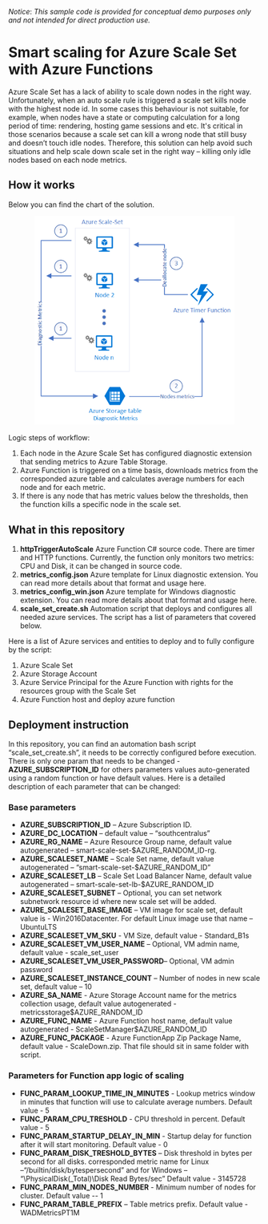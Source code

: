 *_Notice_*: _This sample code is provided for conceptual demo purposes only and not intended for direct production use._

# Smart scaling for Azure Scale Set with Azure Functions
Azure Scale Set has a lack of ability to scale down nodes in the right way. Unfortunately, when an auto scale rule is triggered a scale set kills node with the highest node id. In some cases this behaviour is not suitable, for example, when nodes have a state or computing calculation for a long period of time: rendering, hosting game sessions and etc. It's critical in those scenarios because a scale set can kill a wrong node that still busy and doesn’t touch idle nodes. Therefore, this solution can help avoid such situations and help scale down scale set in the right way – killing only idle nodes based on each node metrics.

## How it works
Below you can find the chart of the solution. 
<p align="center">
<img src="img/arch.png" width="400">
</p>

Logic steps of workflow:
1.	Each node in the Azure Scale Set has configured diagnostic extension that sending metrics to Azure Table Storage.
2.	Azure Function is triggered on a time basis, downloads metrics from the corresponded azure table and calculates average numbers for each node and for each metric. 
3.	If there is any node that has metric values below the thresholds, then the function kills a specific node in the scale set.

## What in this repository
1.	**httpTriggerAutoScale** Azure Function C# source code. There are timer and HTTP functions. Currently, the function only monitors two metrics: CPU and Disk, it can be changed in source code.
2.	**metrics_config.json** Azure template for Linux diagnostic extension. You can read more details about that format and usage here.  
3.	**metrics_config_win.json** Azure template for Windows diagnostic extension. You can read more details about that format and usage here.  
4.	**scale_set_create.sh** Automation script that deploys and configures all needed azure services. The script has a list of parameters that covered below. 

Here is a list of Azure services and entities to deploy and to fully configure by the script:
1.	Azure Scale Set
2.	Azure Storage Account
3.  Azure Service Principal for the Azure Function with rights for the resources group with the Scale Set 
4.	Azure Function host and deploy azure function

## Deployment instruction
In this repository, you can find an automation bash script “scale_set_create.sh”, it needs to be correctly configured before execution. There is only one param that needs to be changed - **AZURE_SUBSCRIPTION_ID** for others parameters values auto-generated using a random function or have default values. Here is a detailed description of each parameter that can be changed:

### Base parameters
  * **AZURE_SUBSCRIPTION_ID** – Azure Subscription ID.
  * **AZURE_DC_LOCATION** –  default value – “southcentralus”
  * **AZURE_RG_NAME** – Azure Resource Group name, default value autogenerated – smart-scale-set-$AZURE_RANDOM_ID-rg.
  * **AZURE_SCALESET_NAME** – Scale Set name, default value autogenerated – “smart-scale-set-$AZURE_RANDOM_ID”
  * **AZURE_SCALESET_LB** – Scale Set Load Balancer Name, default value autogenerated – smart-scale-set-lb-$AZURE_RANDOM_ID
  * **AZURE_SCALESET_SUBNET** – Optional, you can set network subnetwork resource id where new scale set will be added.
  * **AZURE_SCALESET_BASE_IMAGE** – VM image for scale set, default value is - Win2016Datacenter. For default Linux image use that name – UbuntuLTS
  * **AZURE_SCALESET_VM_SKU**  - VM Size, default value - Standard_B1s
  * **AZURE_SCALESET_VM_USER_NAME** – Optional, VM admin name, default value - scale_set_user
  * **AZURE_SCALESET_VM_USER_PASSWORD**– Optional, VM admin password
  * **AZURE_SCALESET_INSTANCE_COUNT** – Number of nodes in new scale set, default value – 10
  * **AZURE_SA_NAME** - Azure Storage Account name for the metrics collection usage, default value autogenerated - metricsstorage$AZURE_RANDOM_ID
  * **AZURE_FUNC_NAME** - Azure Function host name, default value autogenerated - ScaleSetManager$AZURE_RANDOM_ID
  * **AZURE_FUNC_PACKAGE** - Azure FunctionApp Zip Package Name, default value - ScaleDown.zip. That file should sit in same folder with script. 

### Parameters for Function app logic of scaling
  * **FUNC_PARAM_LOOKUP_TIME_IN_MINUTES** - Lookup metrics window in minutes that function will use to calculate average numbers. Default value - 5
  * **FUNC_PARAM_CPU_TRESHOLD** - CPU threshold in percent. Default value - 5
  * **FUNC_PARAM_STARTUP_DELAY_IN_MIN** - Startup delay for function after it will start monitoring. Default value - 0
  * **FUNC_PARAM_DISK_TRESHOLD_BYTES** – Disk threshold in bytes per second for all disks. corresponded metric name for Linux –“/builtin/disk/bytespersecond” and for Windows – “\PhysicalDisk(_Total)\Disk Read Bytes/sec”  Default value - 3145728
  * **FUNC_PARAM_MIN_NODES_NUMBER** - Minimum number of nodes for cluster. Default value -- 1
  * **FUNC_PARAM_TABLE_PREFIX** – Table metrics prefix. Default value - WADMetricsPT1M

